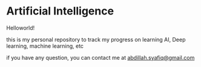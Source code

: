 # Artificial Intelligence

Helloworld! 

this is my personal repository to track my progress on learning AI, Deep learning, machine learning, etc 

if you have any question, you can contact me at abdillah.syafiq@gmail.com
